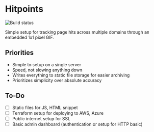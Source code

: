 # Hitpoints

![Build status](https://github.com/City-Bureau/hitpoints/workflows/CI/badge.svg)

Simple setup for tracking page hits across multiple domains through an embedded 1x1 pixel GIF.

## Priorities

* Simple to setup on a single server
* Speed, not slowing anything down
* Writes everything to static file storage for easier archiving
* Prioritizes simplicity over absolute accuracy

## To-Do

- [ ] Static files for JS, HTML snippet
- [ ] Terraform setup for deploying to AWS, Azure
- [ ] Public internet setup for SSL
- [ ] Basic admin dashboard (authentication or setup for HTTP basic)
